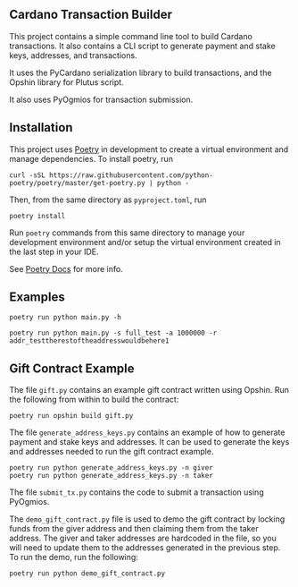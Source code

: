 ## Cardano Transaction Builder

This project contains a simple command line tool to build Cardano transactions.
It also contains a CLI script to generate payment and stake keys, addresses, and transactions.

It uses the PyCardano serialization library to build transactions, and the Opshin library for Plutus script.

It also uses PyOgmios for transaction submission.

## Installation

This project uses [Poetry](https://python-poetry.org/) in development to create a virtual environment and manage
dependencies.
To install poetry, run

```shell
curl -sSL https://raw.githubusercontent.com/python-poetry/poetry/master/get-poetry.py | python -
```

Then, from the same directory as `pyproject.toml`, run

```shell
poetry install
```

Run `poetry` commands from this same directory to manage your development environment and/or setup the virtual
environment created in the last step in your IDE.

See [Poetry Docs](https://python-poetry.org/docs/cli/) for more info.

## Examples

```shell
poetry run python main.py -h
```

```shell 
poetry run python main.py -s full_test -a 1000000 -r addr_testtherestoftheaddresswouldbehere1
```


## Gift Contract Example

The file `gift.py` contains an example gift contract written using Opshin. Run the following from within to build the contract:

```shell
poetry run opshin build gift.py
```

The file `generate_address_keys.py` contains an example of how to generate payment and stake keys and addresses. It can
be used to generate the keys and addresses needed to run the gift contract example.

```shell
poetry run python generate_address_keys.py -n giver
poetry run python generate_address_keys.py -n taker
```

The file `submit_tx.py` contains the code to submit a transaction using PyOgmios.

The `demo_gift_contract.py` file is used to demo the gift contract by locking funds from the giver address and then
claiming them from the taker address. The giver and taker addresses are hardcoded in the file, so you will need to
update them to the addresses generated in the previous step. To run the demo, run the following:

```shell
poetry run python demo_gift_contract.py
```

